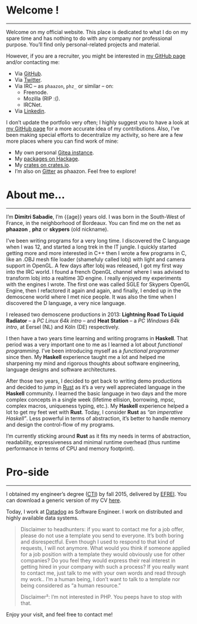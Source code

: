 <h1 class="title">Welcome !</h1>

---

Welcome on my official website. This place is dedicated to what I do on my spare time and has
nothing to do with any company nor professional purpose. You’ll find only personal-related projects
and material.

However, if you are a recruiter, you might be interested in [my GitHub page] and/or contacting me:

- Via [GitHub](https://github.com/phaazon).
- Via [Twitter](https://twitter.com/phaazon_).
- Via IRC – as `phaazon`, `phz_` or similar – on:
  - Freenode.
  - Mozilla (RIP :().
  - IRCNet.
- Via [Linkedin](https://www.linkedin.com/in/dimitri-sabadie-97a9009b).

I don’t update the portfolio very often; I highly suggest you to have a look at [my GitHub page]
for a more accurate idea of my contributions. Also, I’ve been making special efforts to
decentralize my activity, so here are a few more places where you can find work of mine:

- My own personal [Gitea instance](https://git.phaazon.net).
- My [packages on Hackage](https://hackage.haskell.org/user/DimitriSabadie).
- My [crates on crates.io](https://crates.io/users/phaazon).
- I’m also on [Gitter](https://gitter.im) as phaazon. Feel free to explore!

<h1 class="title">About me…</h1>

---

I’m **Dimitri Sabadie**, I’m {{age}} years old. I was born in the South-West of France, in the
neighborhood of Bordeaux. You can find me on the net as **phaazon** , **phz** or **skypers**
(old nickname).

I’ve been writing programs for a very long time. I discovered the C language when I was 12, and
started a long trek in the IT jungle. I quickly started getting more and more interested in C++ then
I wrote a few programs in C, like an .OBJ mesh file loader (shamefuly called lobj) with light and
camera support in OpenGL. A few days after lobj was released, I got my first way into the IRC world.
I found a french OpenGL channel where I was advised to transform lobj into a realtime 3D engine. I
really enjoyed my experiments with the engines I wrote. The first one was called SGLE for Skypers
OpenGL Engine, then I refactored it again and again, and finally, I ended up in the
demoscene world where I met nice people. It was also the time when I discovered the D language, a
very nice language.

I released two demoscene productions in 2013: **Lightning Road To Liquid Radiator** – a *PC Linux
64k intro* – and **Heat Station** – a *PC Windows 64k intro*, at Eersel (NL)  and Köln (DE)
respectively.

I then have a two years time learning and writing programs in **Haskell**. That period was a very
important one to me as I learned a lot about *functional programming*. I’ve been introducing myself
as a *functional programmer* since then. My **Haskell** experience taught me a lot and helped me
sharpening my mind and rigorous thoughts about software engineering, language designs and software
architectures.

After those two years, I decided to get back to writing demo productions and decided to jump in
[Rust](https://www.rust-lang.org) as it’s a very well appreciated language in the **Haskell**
community. I learned the basic language in two days and the more complex concepts in a single week
(lifetime ellision, borrowing, mpsc, complex macros, uniqueness typing, etc.). My **Haskell**
experience helped a lot to get my feet wet with **Rust**. Today, I consider **Rust** as *“an
imperative Haskell”*. Less powerful in terms of abstraction, it’s better to handle memory and design
the control-flow of my programs.

I’m currently sticking around **Rust** as it fits my needs in terms of abstraction, readability,
expressiveness and minimal runtime overhead (thus runtime performance in terms of CPU and memory
footprint).

<h1 class="title">Pro-side</h1>

---

I obtained my engineer’s degree ([CTI](https://en.wikipedia.org/wiki/Commission_des_Titres_d%27Ing%C3%A9nieur))
by fall 2015, delivered by [EFREI](https://en.wikipedia.org/wiki/EFREI). You can download a generic
version of my CV [here](http://phaazon.net/pub/CV.pdf).

Today, I work at [Datadog](https://www.datadoghq.com) as Software Engineer. I work on distributed
and highly available data systems.

> Disclaimer to headhunters: if you want to contact me for a job offer, please do not use a template
> you send to everyone. It’s both boring and disrespectful. Even though I used to respond to that
> kind of requests, I will not anymore. What would you think if someone applied for a job position
> with a template they would obviously use for other companies? Do you feel they would express their
> real interest in getting hired in your company with such a process? If you really want to contact
> me, just talk to me with your own words and read through my work.. I’m a human being, I don’t want
> to talk to a template nor being considered as “a human resource.”
>
> Disclaimer²: I’m not interested in PHP. You peeps have to stop with that.

Enjoy your visit, and feel free to contact me!

[my GitHub page]: https://github.com/phaazon
